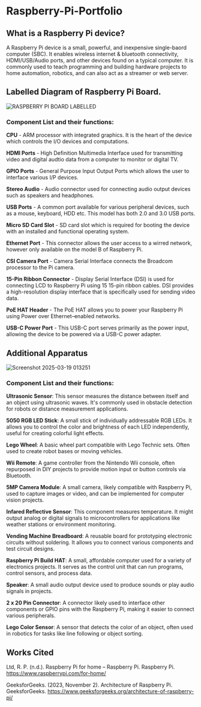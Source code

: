 # Raspberry-Pi-Portfolio

## What is a Raspberry Pi device?
A Raspberry Pi device is a small, powerful, and inexpensive single-baord computer (SBC). It enables wireless internet & bluetooth connectivity, HDMI/USB/Audio ports, and other devices found on a typical computer. It is commonly used to teach programming and building hardware projects to home automation, robotics, and can also act as a streamer or web server. 

## Labelled Diagram of Raspberry Pi Board.

![RASPBERRY PI BOARD LABELLED](https://github.com/user-attachments/assets/19ebbb48-85b1-46ed-a9ef-0a747b50d28f)

### Component List and their functions:

**CPU** - ARM processor with integrated graphics. It is the heart of the device which controls the I/O devices and computations. 

**HDMI Ports** - High Definition Multimedia Interface used for transmitting video and digital audtio data from a computer to monitor or digital TV. 

**GPIO Ports** - General Purpose Input Output Ports which allows the user to interface various I/P devices. 

**Stereo Audio** - Audio connector used for connecting audio output devices such as speakers and headphones.

**USB Ports** - A common port available for various peripheral devices, such as a mouse, keyboard, HDD etc. This model has both 2.0 and 3.0 USB ports.  

**Micro SD Card Slot** - SD card slot which is required for booting the device with an installed and functional operating system. 

**Ethernet Port** - This connector allows the user access to a wirred network, however only available on the model B of Raspberry Pi.

**CSI Camera Port** - Camera Serial Interface connects the Broadcom processor to the Pi camera. 

**15-Pin Ribbon Connector** - Display Serial Interface (DSI) is used for connecting LCD to Raspberry Pi using 15 15-pin ribbon cables. DSI provides a high-resolution display interface that is specifically used for sending video data.

**PoE HAT Header** - The PoE HAT allows you to power your Raspberry Pi using Power over Ethernet–enabled networks. 

**USB-C Power Port** - This USB-C port serves primarily as the power input, allowing the device to be powered via a USB-C power adapter.


## Additional Apparatus

![Screenshot 2025-03-19 013251](https://github.com/user-attachments/assets/0f2589fd-9996-4263-b52e-972114c1d1ab)

### Component List and their functions:

**Ultrasonic Sensor**: This sensor measures the distance between itself and an object using ultrasonic waves. It's commonly used in obstacle detection for robots or distance measurement applications.

**5050 RGB LED Stick**: A small stick of individually addressable RGB LEDs. It allows you to control the color and brightness of each LED independently, useful for creating colorful light effects.

**Lego Wheel**: A basic wheel part compatible with Lego Technic sets. Often used to create robot bases or moving vehicles.

**Wii Remote**: A game controller from the Nintendo Wii console, often repurposed in DIY projects to provide motion input or button controls via Bluetooth.

**5MP Camera Module**: A small camera, likely compatible with Raspberry Pi, used to capture images or video, and can be implemented for computer vision projects.

**Infared Reflective Sensor**: This component measures temperature. It might output analog or digital signals to microcontrollers for applications like weather stations or environment monitoring.

**Vending Machine Breadboard**: A reusable board for prototyping electronic circuits without soldering. It allows you to connect various components and test circuit designs.

**Raspberry Pi Build HAT**: A small, affordable computer used for a variety of electronics projects. It serves as the control unit that can run programs, control sensors, and process data.

**Speaker**: A small audio output device used to produce sounds or play audio signals in projects.

**2 x 20 Pin Connector**: A connector likely used to interface other components or GPIO pins with the Raspberry Pi, making it easier to connect various peripherals.

**Lego Color Sensor**: A sensor that detects the color of an object, often used in robotics for tasks like line following or object sorting.


## Works Cited

Ltd, R. P. (n.d.). Raspberry Pi for home – Raspberry Pi. Raspberry Pi. https://www.raspberrypi.com/for-home/ 

GeeksforGeeks. (2023, November 2). Architecture of Raspberry Pi. GeeksforGeeks. https://www.geeksforgeeks.org/architecture-of-raspberry-pi/
